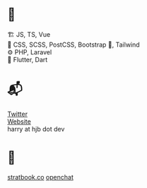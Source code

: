 # 🧰
🏗 JS, TS, Vue  
🎨 CSS, SCSS, PostCSS, Bootstrap 🤢, Tailwind  
⚙ PHP, Laravel  
📱 Flutter, Dart  

# 📬
[Twitter](https://twitter.com/hjbdev)  
[Website](https://hjb.dev)  
harry at hjb dot dev

# 🔨
[stratbook.co](https://stratbook.co)
[openchat](https://github.com/hjbdev/openchat)

<!--
**HJBDev/hjbdev** is a ✨ _special_ ✨ repository because its `README.md` (this file) appears on your GitHub profile.

Here are some ideas to get you started:

- 🔭 I’m currently working on ...
- 🌱 I’m currently learning ...
- 👯 I’m looking to collaborate on ...
- 🤔 I’m looking for help with ...
- 💬 Ask me about ...
- 📫 How to reach me: ...
- 😄 Pronouns: ...
- ⚡ Fun fact: ...
-->
